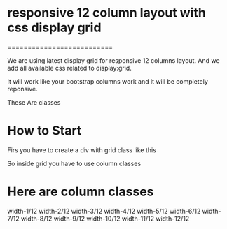 # responsive 12 column layout with css display grid
==========================

We are using latest display grid for responsive 12 columns layout. And we add all available css related to display:grid. 

It will work like your bootstrap columns work and it will be completely reponsive.

These Are classes

# How to Start
Firs you have to create a div with grid class like this
<div class="grid grid-columns"></div>

So inside grid you have to use column classes

# Here are column classes
width-1/12
width-2/12
width-3/12
width-4/12
width-5/12
width-6/12
width-7/12
width-8/12
width-9/12
width-10/12
width-11/12
width-12/12
